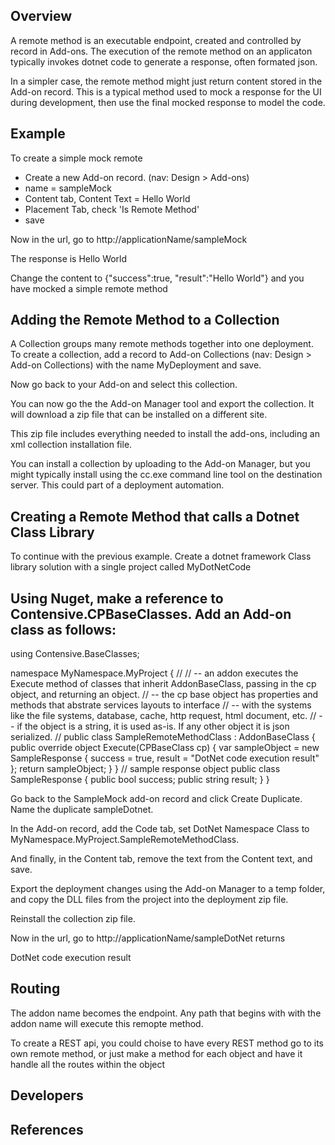 
## Overview

A remote method is an executable endpoint, created and controlled by record in Add-ons. The execution of the remote method on an applicaton typically invokes dotnet code to generate a response, often formated json.

In a simpler case, the remote method might just return content stored in the Add-on record. This is a typical method used to mock a response for the UI during development, then use the final mocked response to model the code.

## Example

To create a simple mock remote
- Create a new Add-on record. (nav: Design > Add-ons)
- name = sampleMock
- Content tab, Content Text = Hello World
- Placement Tab, check 'Is Remote Method'
- save

Now in the url, go to http://applicationName/sampleMock

The response is Hello World

Change the content to {"success":true, "result":"Hello World"} and you have mocked a simple remote method

## Adding the Remote Method to a Collection

A Collection groups many remote methods together into one deployment. To create a collection, add a record to Add-on Collections (nav: Design > Add-on Collections) with the name MyDeployment and save.

Now go back to your Add-on and select this collection. 

You can now go the the Add-on Manager tool and export the collection. It will download a zip file that can be installed on a different site.

This zip file includes everything needed to install the add-ons, including an xml collection installation file.

You can install a collection by uploading to the Add-on Manager, but you might typically install using the cc.exe command line tool on the destination server. This could part of a deployment automation.

## Creating a Remote Method that calls a Dotnet Class Library

To continue with the previous example. Create a dotnet framework Class library solution with a single project called MyDotNetCode

Using Nuget, make a reference to Contensive.CPBaseClasses. Add an Add-on class as follows:
-----
using Contensive.BaseClasses;

namespace MyNamespace.MyProject {
	//
	// -- an addon executes the Execute method of classes that inherit AddonBaseClass, passing in the cp object, and returning an object.
	// -- the cp base object has properties and methods that abstrate services layouts to interface 
	// -- with the systems like the file systems, database, cache, http request, html document, etc.
	// -- if the object is a string, it is used as-is. If any other object it is json serialized.
	//
    public class SampleRemoteMethodClass : AddonBaseClass {
        public override object Execute(CPBaseClass cp) {
			var sampleObject = new SampleResponse {
				success = true,
				result = "DotNet code execution result"
			};
            return sampleObject;
        }
    }
	// sample response object
	public class SampleResponse {
		public bool success;
		public string result;
	}
}

Go back to the SampleMock add-on record and click Create Duplicate. Name the duplicate sampleDotnet.

In the Add-on record, add the Code tab, set DotNet Namespace Class to MyNamespace.MyProject.SampleRemoteMethodClass.

And finally, in the Content tab, remove the text from the Content text, and save.

Export the deployment changes using the Add-on Manager to a temp folder, and copy the DLL files from the project into the deployment zip file.

Reinstall the collection zip file.

Now in the url, go to http://applicationName/sampleDotNet returns 


DotNet code execution result

## Routing

The addon name becomes the endpoint. Any path that begins with with the addon name will execute this remopte method.

To create a REST api, you could choise to have every REST method go to its own remote method, or just make a method for each object and have it handle all the routes within the object

## Developers

## References



